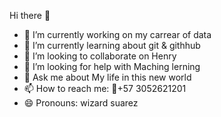 Hi there 👋
- 🔭 I’m currently working on my carrear of data
- 🌱 I’m currently learning about git & githhub
- 👯 I’m looking to collaborate on Henry
- 🤔 I’m looking for help with Maching lerning
- 💬 Ask me about My life in this new world
- 📫 How to reach me: 📱+57 3052621201
- 😄 Pronouns: wizard suarez
<!--
**nicojsuarez/nicojsuarez** is a ✨ _special_ ✨ repository because its `README.md` (this file) appears on your GitHub profile.

Here are some ideas to get you started:


-->
